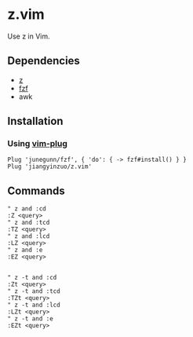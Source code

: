 # z.vim

Use z in Vim.

## Dependencies

- [z](https://github.com/rupa/z)
- [fzf](https://github.com/junegunn/fzf)
- awk

## Installation

### Using [vim-plug](https://github.com/junegunn/vim-plug)

```vim
Plug 'junegunn/fzf', { 'do': { -> fzf#install() } }
Plug 'jiangyinzuo/z.vim'
```

## Commands

```
" z and :cd
:Z <query>
" z and :tcd
:TZ <query>
" z and :lcd
:LZ <query>
" z and :e
:EZ <query>


" z -t and :cd
:Zt <query>
" z -t and :tcd
:TZt <query>
" z -t and :lcd
:LZt <query>
" z -t and :e
:EZt <query>
```
